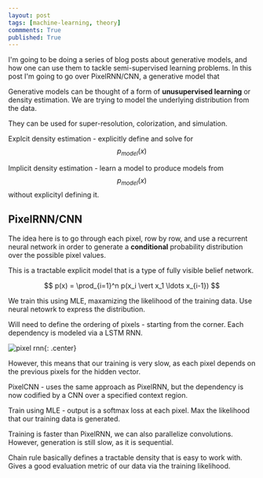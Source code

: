 ```yaml
---
layout: post
tags: [machine-learning, theory]
commments: True
published: True
---
```


I'm going to be doing a series of blog posts about generative models, and how one can use them to tackle semi-supervised learning problems. In this post I'm going to go over PixelRNN/CNN, a generative model that 


Generative models can be thought of a form of **unusupervised learning** or density estimation. 
We are trying to model the underlying distribution from the data. 

They can be used for super-resolution, colorization, and simulation.

Explcit density estimation - explicitly define and solve for $$p_{model}(x)$$

Implicit density estimation - learn a model to produce models from $$p_{model}(x)$$ without explicityl defining it. 


## PixelRNN/CNN
The idea here is to go through each pixel, row by row, and use a recurrent neural network in order to generate a **conditional** probability distribution over the possible pixel values.


This is a tractable explicit model that is a type of fully visible belief network.

$$ p(x) = \prod_{i=1}^n p(x_i \vert x_1 \ldots x_{i-1}) $$

We train this using MLE, maxamizing the likelihood of the training data. Use neural netowrk to express the distribution.

Will need to define the ordering of pixels - starting from the corner. Each dependency is modeled via a LSTM RNN.

![pixel rnn](https://cdn-images-1.medium.com/max/800/0*rkHKg19TkG4PA4Jn.){: .center}

However, this means that our training is very slow, as each pixel depends on the previous pixels for the hidden vector. 

PixelCNN - uses the same approach as PixelRNN, but the dependency is now codified by a CNN over a specified context region. 

Train using MLE - output is a softmax loss at each pixel. Max the likelihood that our training data is generated.

Training is faster than PixelRNN, we can also parallelize convolutions. However, generation is still slow, as it is sequential.

Chain rule basically defines a tractable density that is easy to work with. Gives a good evaluation metric of our data via the training likelihood. 

